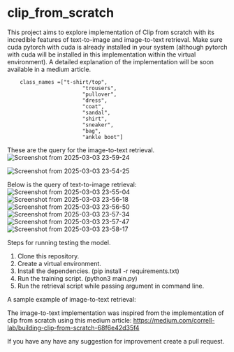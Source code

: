 # clip_from_scratch

This project aims to explore implementation of Clip from scratch with its incredible features of text-to-image and image-to-text retrieval. Make sure cuda pytorch with cuda is already installed in your system (although pytorch with cuda will be installed in this implementation within the virtual environment). A detailed explanation of the implementation will be soon available in a medium article.
```
    class_names =["t-shirt/top",
                        "trousers",
                        "pullover",
                        "dress",
                        "coat",
                        "sandal",
                        "shirt",
                        "sneaker",
                        "bag",
                        "ankle boot"]
```
These are the query for the image-to-text retrieval.
![Screenshot from 2025-03-03 23-59-24](https://github.com/user-attachments/assets/cd2554b7-85b6-46da-a97c-adc889e2fe63)

![Screenshot from 2025-03-03 23-54-25](https://github.com/user-attachments/assets/f7c5dceb-ff85-4aeb-822e-6d59db02c17a)

Below is the query of text-to-image retrieval:
![Screenshot from 2025-03-03 23-55-04](https://github.com/user-attachments/assets/3b821075-e666-45d8-ab2f-09106ab81785)
![Screenshot from 2025-03-03 23-56-18](https://github.com/user-attachments/assets/7f031a97-15ea-40a1-98ae-247e829678f3)
![Screenshot from 2025-03-03 23-56-50](https://github.com/user-attachments/assets/48e0e5fd-a7d5-4aee-b121-b48d70a1c2e5)
![Screenshot from 2025-03-03 23-57-34](https://github.com/user-attachments/assets/ad573247-48ae-4499-8546-1dd1cae8591f)
![Screenshot from 2025-03-03 23-57-47](https://github.com/user-attachments/assets/4440ac87-f895-43a7-8965-eac531715823)
![Screenshot from 2025-03-03 23-58-17](https://github.com/user-attachments/assets/0bf7d08b-b4fc-479a-a2de-3c4ad0ff495d)



Steps for running testing the model. 
1. Clone this repository.
2. Create a virtual environment.
3. Install the dependencies. (pip install -r requirements.txt)
4. Run the training script. (python3 main.py)
5. Run the retrieval script while passing argument in command line.

A sample example of image-to-text retrieval:




The image-to-text implementation was inspired from the implementation of clip from scratch using this medium article: https://medium.com/correll-lab/building-clip-from-scratch-68f6e42d35f4

If you have any have any suggestion for improvement create a pull request.
